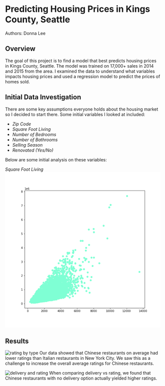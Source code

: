 # Predicting Housing Prices in Kings County, Seattle

Authors: Donna Lee

## Overview 

The goal of this project is to find a model that best predicts housing prices in Kings County, Seattle. The model was trained on 17,000+ sales in 2014 and 2015 from the area. I examined the data to understand what variables impacts housing prices and used a regression model to predict the prices of homes sold. 

## Initial Data Investigation

There are some key assumptions everyone holds about the housing market so I decided to start there. Some initial variables I looked at included: 
* *Zip Code*
* *Square Foot Living* 
* *Number of Bedrooms*
* *Number of Bathrooms*
* *Selling Season*
* *Renovated (Yes/No)*

Below are some initial analysis on these variables:

_Square Foot Living_
![sqft_living_and_price](https://github.com/dlee0106/kings_county_housing_prices_prediction/blob/main/sqft_living_and_price.png)



## Results

![rating by type](https://github.com/zachagreenberg/Restaurant_Revamping_Analysis/blob/main/Visualization/avg_rating_by_type.png)
Our data showed that Chinese restaurants on average had lower ratings than Italian restaurants in New York City. We saw this as a challenge to increase the overall average ratings for Chinese restaurants. 

![delivery and rating](https://github.com/zachagreenberg/Restaurant_Revamping_Analysis/blob/main/Visualization/chinese_delivery_and_rating.png)
When comparing delivery vs rating, we found that Chinese restaurants with no delivery option actually yielded higher ratings.



